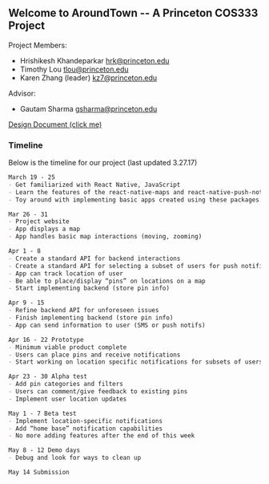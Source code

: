 ## Welcome to AroundTown -- A Princeton COS333 Project

Project Members:    
* Hrishikesh Khandeparkar         hrk@princeton.edu
* Timothy Lou                     tlou@princeton.edu
* Karen Zhang (leader)            kz7@princeton.edu

Advisor:
* Gautam Sharma                   gsharma@princeton.edu

[Design Document (click me)](DesignDocument.pdf)


### Timeline

Below is the timeline for our project (last updated 3.27.17)

```markdown
March 19 - 25
- Get familiarized with React Native, JavaScript 
- Learn the features of the react-native-maps and react-native-push-notifications API. 
- Toy around with implementing basic apps created using these packages.

Mar 26 - 31
- Project website		
- App displays a map
- App handles basic map interactions (moving, zooming)

Apr 1 - 8				
- Create a standard API for backend interactions
- Create a standard API for selecting a subset of users for push notifications.
- App can track location of user
- Be able to place/display “pins” on locations on a map
- Start implementing backend (store pin info)

Apr 9 - 15				
- Refine backend API for unforeseen issues
- Finish implementing backend (store pin info)	
- App can send information to user (SMS or push notifs)

Apr 16 - 22 Prototype		
- Minimum viable product complete
- Users can place pins and receive notifications
- Start working on location specific notifications for subsets of users

Apr 23 - 30 Alpha test		
- Add pin categories and filters
- Users can comment/give feedback to existing pins
- Implement user location updates

May 1 - 7 Beta test			
- Implement location-specific notifications
- Add “home base” notification capabilities
- No more adding features after the end of this week

May 8 - 12 Demo days		
- Debug and look for ways to clean up

May 14 Submission

```
